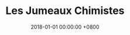 ---
layout: page
title: Les Jumeaux Chimistes
panel: false
date: 2018-01-01 00:00:00 +0800
year: 2018
competition : Coupe de Robotique
rank: 25
github: https://github.com/LesKaribous/Karibous-2018
youtube: https://youtu.be/UjfzfY6sQC0
img: 2018_cdr.jpg
description: Le robot a été conçu pour récupérer les balles du terrain, les trier et les envoyer dans les différents réservoirs. Il était également capable d'actionner l'abeille ainsi quel e panneau domotique.
specifications: 
---